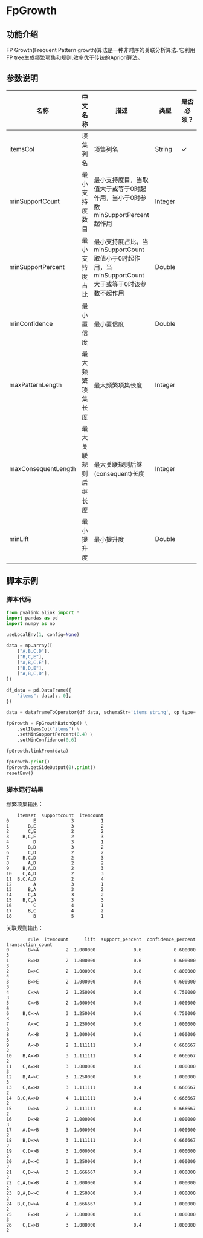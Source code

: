 # FpGrowth

## 功能介绍
FP Growth(Frequent Pattern growth)算法是一种非时序的关联分析算法. 它利用FP tree生成频繁项集和规则,效率优于传统的Apriori算法。

## 参数说明

| 名称 | 中文名称 | 描述 | 类型 | 是否必须？ | 默认值 |
| --- | --- | --- | --- | --- | --- |
| itemsCol | 项集列名 | 项集列名 | String | ✓ |  |
| minSupportCount | 最小支持度数目 | 最小支持度目，当取值大于或等于0时起作用，当小于0时参数minSupportPercent起作用 | Integer |  | -1 |
| minSupportPercent | 最小支持度占比 | 最小支持度占比，当minSupportCount取值小于0时起作用，当minSupportCount大于或等于0时该参数不起作用 | Double |  | 0.02 |
| minConfidence | 最小置信度 | 最小置信度 | Double |  | 0.05 |
| maxPatternLength | 最大频繁项集长度 | 最大频繁项集长度 | Integer |  | 10 |
| maxConsequentLength | 最大关联规则后继长度 | 最大关联规则后继(consequent)长度 | Integer |  | 1 |
| minLift | 最小提升度 | 最小提升度 | Double |  | 1.0 |



## 脚本示例
### 脚本代码
```python
from pyalink.alink import *
import pandas as pd
import numpy as np

useLocalEnv(1, config=None)

data = np.array([
    ["A,B,C,D"],
    ["B,C,E"],
    ["A,B,C,E"],
    ["B,D,E"],
    ["A,B,C,D"],
])

df_data = pd.DataFrame({
    "items": data[:, 0],
})

data = dataframeToOperator(df_data, schemaStr='items string', op_type='batch')

fpGrowth = FpGrowthBatchOp() \
    .setItemsCol("items") \
    .setMinSupportPercent(0.4) \
    .setMinConfidence(0.6)

fpGrowth.linkFrom(data)

fpGrowth.print()
fpGrowth.getSideOutput(0).print()
resetEnv()

```

### 脚本运行结果

频繁项集输出：

```
    itemset  supportcount  itemcount
0         E             3          1
1       B,E             3          2
2       C,E             2          2
3     B,C,E             2          3
4         D             3          1
5       B,D             3          2
6       C,D             2          2
7     B,C,D             2          3
8       A,D             2          2
9     B,A,D             2          3
10    C,A,D             2          3
11  B,C,A,D             2          4
12        A             3          1
13      B,A             3          2
14      C,A             3          2
15    B,C,A             3          3
16        C             4          1
17      B,C             4          2
18        B             5          1
```

关联规则输出：

```
        rule  itemcount      lift  support_percent  confidence_percent  transaction_count
0       B=>A          2  1.000000              0.6            0.600000                  3
1       B=>D          2  1.000000              0.6            0.600000                  3
2       B=>C          2  1.000000              0.8            0.800000                  4
3       B=>E          2  1.000000              0.6            0.600000                  3
4       C=>A          2  1.250000              0.6            0.750000                  3
5       C=>B          2  1.000000              0.8            1.000000                  4
6     B,C=>A          3  1.250000              0.6            0.750000                  3
7       A=>C          2  1.250000              0.6            1.000000                  3
8       A=>B          2  1.000000              0.6            1.000000                  3
9       A=>D          2  1.111111              0.4            0.666667                  2
10    B,A=>D          3  1.111111              0.4            0.666667                  2
11    C,A=>B          3  1.000000              0.6            1.000000                  3
12    B,A=>C          3  1.250000              0.6            1.000000                  3
13    C,A=>D          3  1.111111              0.4            0.666667                  2
14  B,C,A=>D          4  1.111111              0.4            0.666667                  2
15      D=>A          2  1.111111              0.4            0.666667                  2
16      D=>B          2  1.000000              0.6            1.000000                  3
17    A,D=>B          3  1.000000              0.4            1.000000                  2
18    B,D=>A          3  1.111111              0.4            0.666667                  2
19    C,D=>B          3  1.000000              0.4            1.000000                  2
20    A,D=>C          3  1.250000              0.4            1.000000                  2
21    C,D=>A          3  1.666667              0.4            1.000000                  2
22  C,A,D=>B          4  1.000000              0.4            1.000000                  2
23  B,A,D=>C          4  1.250000              0.4            1.000000                  2
24  B,C,D=>A          4  1.666667              0.4            1.000000                  2
25      E=>B          2  1.000000              0.6            1.000000                  3
26    C,E=>B          3  1.000000              0.4            1.000000                  2
```



